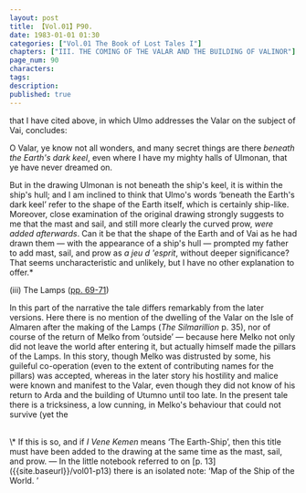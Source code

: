 ```yaml
---
layout: post
title: 【Vol.01】P90.
date: 1983-01-01 01:30
categories: ["Vol.01 The Book of Lost Tales I"]
chapters: ["III. THE COMING OF THE VALAR AND THE BUILDING OF VALINOR"]
page_num: 90
characters: 
tags: 
description: 
published: true
---
```


<p style="text-indent: 0;">
that I have cited above, in which Ulmo addresses the Valar on the subject of Vai, concludes:
</p>

O Valar, ye know not all wonders, and many secret things are there <I>beneath the Earth's dark keel</I>, even where I have my mighty halls of Ulmonan, that ye have never dreamed on.

But in the drawing Ulmonan is not beneath the ship's keel, it is within the ship's hull; and I am inclined to think that Ulmo's words ‘beneath the Earth's dark keel’ refer to the shape of the Earth itself, which is certainly ship-like. Moreover, close examination of the original drawing strongly suggests to me that the mast and sail, and still more clearly the curved prow, <I>were added afterwards</I>. Can it be that the shape of the Earth and of Vai as he had drawn them — with the appearance of a ship's hull — prompted my father to add mast, sail, and prow as <I>a jeu d 'esprit</I>, without deeper significance? That seems uncharacteristic and unlikely, but I have no other explanation to offer.\*

(iii) The Lamps ([pp. 69-71]({{site.baseurl}}/vol01-p69))

In this part of the narrative the tale differs remarkably from the later versions. Here there is no mention of the dwelling of the Valar on the Isle of Almaren after the making of the Lamps (<I>The Silmarillion</I> p. 35), nor of course of the return of Melko from ‘outside’ — because here Melko not only did not leave the world after entering it, but actually himself made the pillars of the Lamps. In this story, though Melko was distrusted by some, his guileful co-operation (even to the extent of contributing names for the pillars) was accepted, whereas in the later story his hostility and malice were known and manifest to the Valar, even though they did not know of his return to Arda and the building of Utumno until too late. In the present tale there is a tricksiness, a low cunning, in Melko's behaviour that could not survive (yet the

<BR>
\* If this is so, and if <I>I Vene Kemen</I> means ‘The Earth-Ship’, then this title must have been added to the drawing at the same time as the mast, sail, and prow. — In the little notebook referred to on [p. 13]({{site.baseurl}}/vol01-p13) there is an isolated note: ‘Map of the Ship of the World. ’

